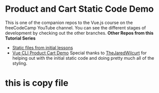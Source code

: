 # Product and Cart Static Code Demo
This is one of the companion repos to the Vue.js course on the freeCodeCamp YouTube channel.
You can see the different stages of development by checking out the other branches.
**Other Repos from this Tutorial Series**
- [Static files from initial lessons](https://github.com/gwenf/vue3-fcc-course-static-code)
- [Vue CLI Product Cart Demo](https://github.com/gwenf/vue3-fcc-course-vue-cli-product-cart-demo)
Special thanks to [TheJaredWilcurt](https://github.com/TheJaredWilcurt) for helping out with the initial static code and doing pretty much all of the styling.
# this is copy file
